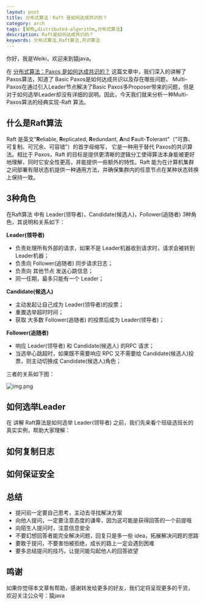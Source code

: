 ```yaml
---
layout: post
title: 分布式算法：Raft 是如何达成共识的？
category: arch
tags: [架构,distributed-algorithm,分布式算法]
description: Raft是如何达成共识的？
keywords: 分布式算法,Raft算法,共识算法
---
```


你好，我是Weiki，欢迎来到猿java。

在 [分布式算法：Paxos 是如何达成共识的？](https://www.yuanjava.cn/posts/paxos-protocol/) 这篇文章中，我们深入的讲解了 Paxos算法，知道了 Basic Paxos是如何达成共识以及存在哪些问题，
Multi-Paxos在通过引入Leader节点解决了Basic Paxos多Proposer带来的问题，但是对于如何选举Leader却没有详细的说明。因此，今天我们就来分析一种Multi-Paxos算法的经典实现-Raft 算法。

## 什么是Raft算法

Raft 是英文"**R**eliable, **R**eplicated, **R**edundant, **A**nd **F**ault-**T**olerant"（“可靠、可复制、可冗余、可容错”）的首字母缩写，
它是一种用于替代 Paxos的共识算法。相比于 Paxos，Raft 的目标是提供更清晰的逻辑分工使得算法本身能被更好地理解，同时它安全性更高，并能提供一些额外的特性。Raft 能为在计算机集群之间部署有限状态机提供一种通用方法，并确保集群内的任意节点在某种状态转换上保持一致。

## 3种角色

在Raft算法 中有 Leader(领导者)，Candidate(候选人)，Follower(追随者) 3种角色，其说明和关系如下：

**Leader(领导者)**

- 负责处理所有外部的请求，如果不是 Leader机器收到请求时，请求会被转到 Leader机器；
- 负责向 Follower(追随者) 同步请求日志；
- 负责向 其他节点 发送心跳信息；
- 同一任期，最多只能有一个 Leader；

**Candidate(候选人)**

- 主动发起让自己成为 Leader(领导者)的投票；
- 重置选举超时时间；
- 获取 大多数 Follower(追随者) 的投票后成为 Leader(领导者)；


**Follower(追随者)**

- 响应 Leader(领导者) 和 Candidate(候选人) 的RPC 请求；
- 当选举心跳超时，如果既不需要响应 RPC 又不需要给 Candidate(候选人)投票，则主动切换成 Candidate(候选人)角色；



三者的关系如下图：

![img.png](http://127.0.0.1:4000/assets/md/framework/raft-roles.png)

## 如何选举Leader

在 讲解 Raft算法是如何选举 Leader(领导者) 之前，我们先来看个班级选班长的真实实例，帮助大家理解：







## 如何复制日志


## 如何保证安全



## 总结

- 提问前一定要自己思考，主动去寻找解决方案
- 向他人提问，一定要注意态度的谦卑，因为这可能是获得回答的一个前提哦
- 向陌生人提问时，注意信息安全
- 不要幻想回答者能完全解决问题，回复只是多一些 idea，拓展解决问题的思路
- 要敢于提问，不要害怕被拒绝，成长的路上一定会遇到困难
- 要多总结提问的技巧，让提问能勾起他人的回答欲望

## 鸣谢
如果你觉得本文章有帮助，感谢转发给更多的好友，我们定将呈现更多的干货， 欢迎关注公众号：猿java

